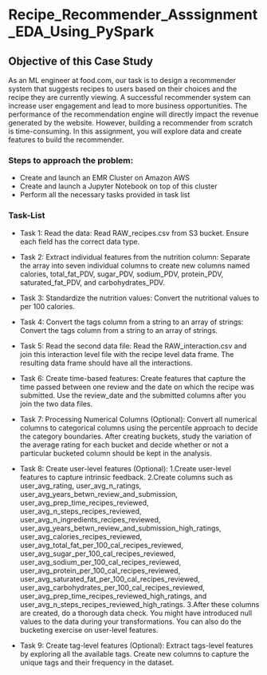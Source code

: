 # Recipe_Recommender_Asssignment_EDA_Using_PySpark

## Objective of this Case Study

As an ML engineer at food.com, our task is to design a recommender system that suggests recipes to users based on their choices and the recipe they are currently viewing. A successful recommender system can increase user engagement and lead to more business opportunities. The performance of the recommendation engine will directly impact the revenue generated by the website. However, building a recommender from scratch is time-consuming. In this assignment, you will explore data and create features to build the recommender.

### Steps to approach the problem:
- Create and launch an EMR Cluster on Amazon AWS
- Create and launch a Jupyter Notebook on top of this cluster
- Perform all the necessary tasks provided in task list

### Task-List

- Task 1: Read the data:
Read RAW_recipes.csv from S3 bucket.
Ensure each field has the correct data type.

- Task 2: Extract individual features from the nutrition column:
Separate the array into seven individual columns to create new columns named calories, total_fat_PDV, sugar_PDV, sodium_PDV, protein_PDV, saturated_fat_PDV, and carbohydrates_PDV.

- Task 3: Standardize the nutrition values:
Convert the nutritional values to per 100 calories.

- Task 4: Convert the tags column from a string to an array of strings:
Convert the tags column from a string to an array of strings.

- Task 5: Read the second data file:
Read the RAW_interaction.csv and join this interaction level file with the recipe level data frame. The resulting data frame should have all the interactions.

- Task 6: Create time-based features:
Create features that capture the time passed between one review and the date on which the recipe was submitted. Use the review_date and the submitted columns after you join the two data files.

- Task 7: Processing Numerical Columns (Optional):
Convert all numerical columns to categorical columns using the percentile approach to decide the category boundaries.
After creating buckets, study the variation of the average rating for each bucket and decide whether or not a particular bucketed column should be kept in the analysis.

- Task 8: Create user-level features (Optional):
1.Create user-level features to capture intrinsic feedback.
2.Create columns such as user_avg_rating, user_avg_n_ratings, user_avg_years_betwn_review_and_submission, user_avg_prep_time_recipes_reviewed, user_avg_n_steps_recipes_reviewed, user_avg_n_ingredients_recipes_reviewed, user_avg_years_betwn_review_and_submission_high_ratings, user_avg_calories_recipes_reviewed, user_avg_total_fat_per_100_cal_recipes_reviewed, user_avg_sugar_per_100_cal_recipes_reviewed, user_avg_sodium_per_100_cal_recipes_reviewed, user_avg_protein_per_100_cal_recipes_reviewed, user_avg_saturated_fat_per_100_cal_recipes_reviewed, user_avg_carbohydrates_per_100_cal_recipes_reviewed, user_avg_prep_time_recipes_reviewed_high_ratings, and user_avg_n_steps_recipes_reviewed_high_ratings.
3.After these columns are created, do a thorough data check. You might have introduced null values to the data during your transformations.
You can also do the bucketing exercise on user-level features.

- Task 9: Create tag-level features (Optional):
Extract tags-level features by exploring all the available tags.
Create new columns to capture the unique tags and their frequency in the dataset.
